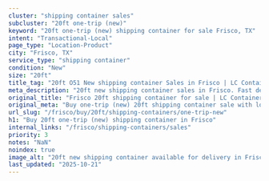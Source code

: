 ```yaml
---
cluster: "shipping container sales"
subcluster: "20ft one-trip (new)"
keyword: "20ft one-trip (new) shipping container for sale Frisco, TX"
intent: "Transactional-Local"
page_type: "Location-Product"
city: "Frisco, TX"
service_type: "shipping container"
condition: "New"
size: "20ft"
title_tag: "20ft O51 New shipping container Sales in Frisco | LC Container"
meta_description: "20ft new shipping container sales in Frisco. Fast delivery, competitive pricing. Serving shipping containers area. Quote ID: V5O. Call (214) 524-4168 for your free quote today."
original_title: "Frisco 20ft shipping container for sale | LC Container"
original_meta: "Buy one-trip (new) 20ft shipping container sale with local delivery in Frisco, TX. LC Container — local Since 2003. Request a fast quote today."
url_slug: "/frisco/buy/20ft/shipping-containers/one-trip-new"
h1: "Buy 20ft one-trip (new) shipping container in Frisco"
internal_links: "/frisco/shipping-containers/sales"
priority: 3
notes: "NaN"
noindex: true
image_alt: "20ft new shipping container available for delivery in Frisco"
last_updated: "2025-10-21"
---
```


<!-- TODO: Add unique city/inventory copy, images, and internal links here. -->
